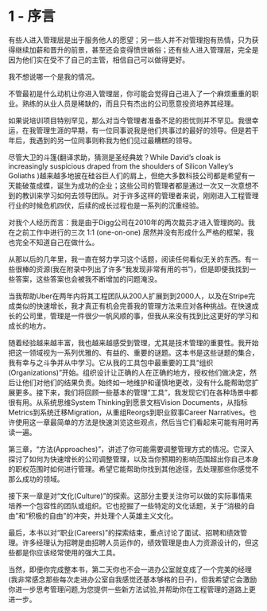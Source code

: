 # 1 - 序言

有些人进入管理层是出于服务他人的愿望；另一些人并不对管理抱有热情，只为获得继续加薪和晋升的前景，甚至还会变得愤世嫉俗；还有些人进入管理层，完全是因为他们实在受不了自己的主管，相信自己可以做得更好。 

我不想说哪一个是我的情况。 

不管最初是什么动机让你进入管理层，你可能会觉得自己进入了一个麻烦重重的职业。熟练的从业人员是稀缺的，而且只有杰出的公司愿意投资培养其经理。

如果说培训项目特别罕见，那么对当今管理者准备不足的担忧则并不罕见。我很幸运，在我管理生涯的早期，有一位同事说我是他们共事过的最好的领导。但是若干年后，我遇到的另一位同事则称我为他们见过最糟糕的领导。

尽管大卫的斗篷\(翻译求助，猜测是圣经典故？While David’s cloak is increasingly suspicious draped from the shoulders of Silicon Valley’s Goliaths \)越来越多地披在硅谷巨人们的肩上，但绝大多数科技公司都是希望有一天能破茧成蝶，诞生为成功的企业；这些公司的管理者都是通过一次又一次意想不到的教训来学习如何去领导团队。对于许多这样的管理者来说，刚刚进入工程管理行业的时候危机四伏，后续的成长过程也是一系列的沉重经验。

对我个人经历而言：我是由于Digg公司在2010年的两次裁员才进入管理岗的。我在之前工作中进行的三次 1:1 \(one-on-one\) 居然并没有形成什么严格的框架，我也完全不知道自己在做什么。

从那以后的几年里，我一直在努力学习这个话题，阅读任何看似无关的东西。有一些很棒的资源\(我在附录中列出了许多“我发现非常有用的书”\)，但是即便我找到一些答案，这些答案也会被我不断增加的问题淹没。

当我帮助Uber在两年内将其工程团队从200人扩展到到2000人，以及在Stripe完成类似的快速增长，我才真正有机会完善我的管理方法来应对各种挑战。在快速成长的公司里，管理是一件很少一帆风顺的事，但我从来没有找到比这更好的学习和成长的地方。

随着经验越来越丰富，我也越来越感受到管理，尤其是技术管理的重要性。我开始把这一领域视为一系列优雅的、有益的、重要的谜题。这本书是这些谜题的集合，我有幸与之斗争并从中学习。它从我的工具包中最重要的工具“组织\(Organizations\)”开始。组织设计让正确的人在正确的地方，授权他们做决定，然后让他们对他们的结果负责。始终如一地维护和谨慎地更改，没有什么能帮助您扩展更多。接下来，我们将回顾一些基本的管理“工具”，我发现它们在各种场景中都很有用。从系统思维System Thinking到愿景文档Vision Documents，从指标Metrics到系统迁移Migration，从重组Reorgs到职业叙事Career Narratives。也许使用这一章最简单的方法是快速浏览这些观点，然后当它们看起来可能有用时再读一遍。

第三章，“方法\(Approaches\)”，讲述了你可能需要调整管理方式的情况。它深入探讨了如何为快速增长的公司调整管理，以及当你预期的影响范围超出你自己本身的职权范围时如何进行管理。希望它能帮助你找到其他途径，去处理那些你感觉不那么成功的领域。

接下来一章是对“文化\(Culture\)”的探索。这部分主要关注你可以做的实际事情来培养一个包容性的团队或组织。它也挖掘了一些特定的文化话题，关于“消极的自由”和“积极的自由”的冲突，并处理个人英雄主义文化。

最后，本书以对“职业\(Careers\)”的探索结束，重点讨论了面试、招聘和绩效管理。许多经理认为招聘是由招聘人员运作的，绩效管理是由人力资源设计的，但这些都是你应该经常使用的强大工具。

当然，即便你完成整本书，第二天你也不会一进办公室就变成了一个完美的经理\(我非常感念那些每次走进办公室自我感觉还基本够格的日子\)，但我希望它会激励你进一步思考管理问题,为您提供一些新方法试验,并帮助你在工程管理的道路上更进一步。





